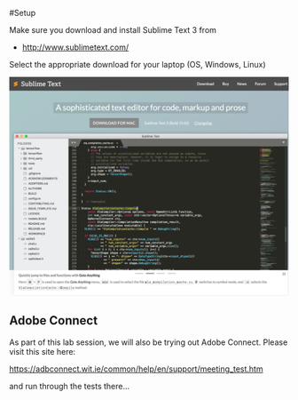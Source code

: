 #Setup

Make sure you download and install Sublime Text 3 from

 - <http://www.sublimetext.com/>

Select the appropriate download for your laptop (OS, Windows, Linux)

![](./img/01.png)


## Adobe Connect

As part of this lab session, we will also be trying out Adobe Connect. Please visit this site here:

https://adbconnect.wit.ie/common/help/en/support/meeting_test.htm

and run through the tests there...